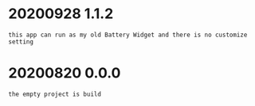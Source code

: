# 20200928 1.1.2
    this app can run as my old Battery Widget and there is no customize setting
# 20200820 0.0.0
    the empty project is build